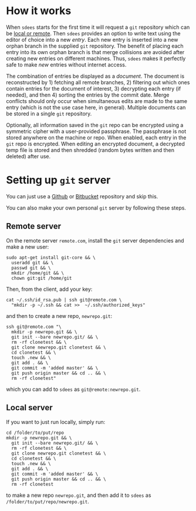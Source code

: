 # How it works

When `sdees` starts for the first time it will request a `git` repository which can be [local or remote](https://github.com/schollz/sdees/blob/master/INFO.md#setting-up-git-server). Then `sdees` provides an option to write text using the editor of choice into a new *entry*. Each new entry is inserted into a new orphan branch in the supplied `git` repository. The benefit of placing each entry into its own orphan branch is that merge collisions are avoided after creating new entries on different machines. Thus, `sdees` makes it perfectly safe to make *new* entries without internet access.

The combination of entries be displayed as a *document*. The document is reconstructed by 1) fetching all remote branches, 2) filtering out which ones contain entries for the document of interest, 3) decrypting each entry (if needed), and then 4) sorting the entries by the commit date. Merge conflicts should only occur when simultaneous edits are made to the same entry (which is not the use case here, in general). Multiple documents can be stored in a single `git` repository.

Optionally, all information saved in the `git` repo can be encrypted using a symmetric cipher with a user-provided passphrase. The passphrase is not stored anywhere on the machine or repo. When enabled, each entry in the `git` repo is encrypted. When editing an encrypted document, a decrypted temp file is stored and then shredded (random bytes written and then deleted) after use.


# Setting up `git` server

You can just use a [Github](https://github.com/) or [Bitbucket](https://bitbucket.org/) repository and skip this.

You can also make your own personal `git` server by following these steps.

## Remote server

On the remote server `remote.com`, install the `git` server dependencies and make a new user:

```
sudo apt-get install git-core && \
  useradd git && \
  passwd git && \
  mkdir /home/git && \
  chown git:git /home/git
```

Then, from the client, add your key:

```
cat ~/.ssh/id_rsa.pub | ssh git@remote.com \
  "mkdir -p ~/.ssh && cat >>  ~/.ssh/authorized_keys"
```

and then to create a new repo, `newrepo.git`:

```
ssh git@remote.com "\
  mkdir -p newrepo.git && \
  git init --bare newrepo.git/ && \
  rm -rf clonetest && \
  git clone newrepo.git clonetest && \
  cd clonetest && \
  touch .new && \
  git add . && \
  git commit -m 'added master' && \
  git push origin master && cd .. && \
  rm -rf clonetest"
```
which you can add to `sdees` as `git@remote:newrepo.git`.

## Local server

If you want to just run locally, simply run:
```
cd /folder/to/put/repo
mkdir -p newrepo.git && \
  git init --bare newrepo.git/ && \
  rm -rf clonetest && \
  git clone newrepo.git clonetest && \
  cd clonetest && \
  touch .new && \
  git add . && \
  git commit -m 'added master' && \
  git push origin master && cd .. && \
  rm -rf clonetest
```
to make a new repo `newrepo.git`, and then add it to `sdees` as `/folder/to/put/repo/newrepo.git`.
